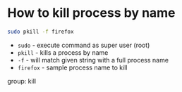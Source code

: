 # How to kill process by name

```bash
sudo pkill -f firefox
```

- `sudo` - execute command as super user (root)
- `pkill` - kills a process by name
- `-f` - will match given string with a full process name
- `firefox` - sample process name to kill

group: kill


